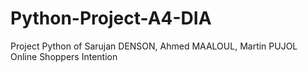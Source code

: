 # Python-Project-A4-DIA
Project Python of Sarujan DENSON, Ahmed MAALOUL, Martin PUJOL Online Shoppers Intention
